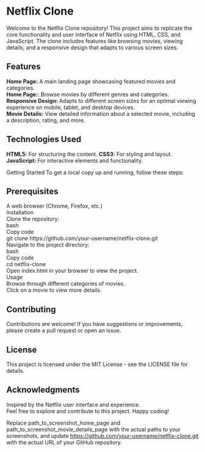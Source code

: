  <h1> Netflix Clone </h1>
Welcome to the Netflix Clone repository! This project aims to replicate the core functionality and user interface of Netflix using HTML, CSS, and JavaScript. The clone includes features like browsing movies, viewing details, and a responsive design that adapts to various screen sizes.

<h2>Features</h2>
<b>Home Page:</b>  A main landing page showcasing featured movies and categories. <br>
 <b>Home Page:</b>: Browse movies by different genres and categories.<br>
<b>Responsive Design: </b>Adapts to different screen sizes for an optimal viewing experience on mobile, tablet, and desktop devices.<br>
<b>Movie Details:</b> View detailed information about a selected movie, including a description, rating, and more.
<h2>Technologies Used</h2>
<b>HTML5:</b> For structuring the content.
<b>CSS3:</b> For styling and layout.
<b>JavaScript: </b>For interactive elements and functionality.
 
Getting Started
To get a local copy up and running, follow these steps:

<h2>Prerequisites</h2>
A web browser (Chrome, Firefox, etc.) <br>
Installation <br>
Clone the repository: <br>
bash <br>
Copy code <br>
git clone https://github.com/your-username/netflix-clone.git <br>
Navigate to the project directory: <br>
bash <br>
Copy code <br>
cd netflix-clone <br>
Open index.html in your browser to view the project. <br>
Usage <br>
Browse through different categories of movies. <br>
Click on a movie to view more details. <br>
<h2>Contributing </h2>
Contributions are welcome! If you have suggestions or improvements, please create a pull request or open an issue.

<h2>License</h2>
This project is licensed under the MIT License - see the LICENSE file for details.

<h2>Acknowledgments</h2>
Inspired by the Netflix user interface and experience. <br>
Feel free to explore and contribute to this project. Happy coding!

Replace path_to_screenshot_home_page and path_to_screenshot_movie_details_page with the actual paths to your screenshots, and update https://github.com/your-username/netflix-clone.git with the actual URL of your GitHub repository.
